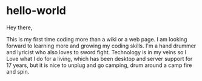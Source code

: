 # hello-world

Hey there,

This is my first time coding more than a wiki or a web page. I am looking forward to learning more and growing my coding skills. 
I'm a hand drummer and lyricist who also loves to sword fight. Technology is in my veins so I Love what I do for a living, which has been desktop and server support for 17 years, but it is nice to unplug and go camping, drum around a camp fire and spin.
